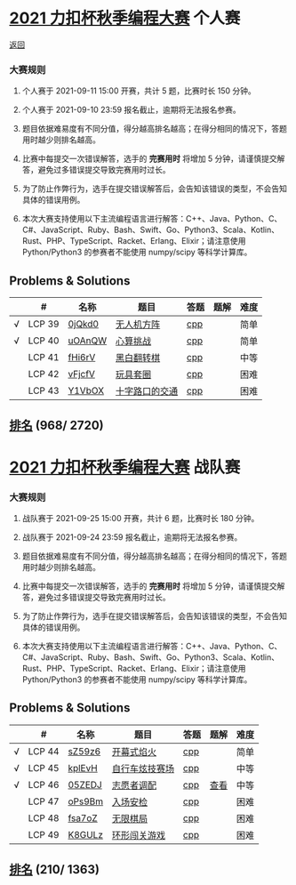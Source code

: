 

# [2021 力扣杯秋季编程大赛](https://leetcode-cn.com/contest/season/2021-fall/) 个人赛

[返回](../../README.md)

### 大赛规则

1. 个人赛于 2021-09-11 15:00 开赛，共计 5 题，比赛时长 150 分钟。

2. 个人赛于 2021-09-10 23:59 报名截止，逾期将无法报名参赛。

3. 题目依据难易度有不同分值，得分越高排名越高；在得分相同的情况下，答题用时越少则排名越高。

4. 比赛中每提交一次错误解答，选手的 **完赛用时** 将增加 5 分钟，请谨慎提交解答，避免过多错误提交导致完赛用时过长。

5. 为了防止作弊行为，选手在提交错误解答后，会告知该错误的类型，不会告知具体的错误用例。

6. 本次大赛支持使用以下主流编程语言进行解答：C++、Java、Python、C、C#、JavaScript、Ruby、Bash、Swift、Go、Python3、Scala、Kotlin、Rust、PHP、TypeScript、Racket、Erlang、Elixir；请注意使用 Python/Python3 的参赛者不能使用 numpy/scipy 等科学计算库。          

## Problems & Solutions
|     | #   | 名称                 | 题目                  | 答题          | 题解 | 难度 |
| --- | --- | -------------------- | --------------------- | ------------- | ---- | ---- |
| √ | LCP 39 | [0jQkd0](../../problems/0jQkd0) | [无人机方阵](../../problems/0jQkd0/README.md) | [cpp](../../problems/0jQkd0/SOLUTION.cpp) |   | 简单 |
| √ | LCP 40 | [uOAnQW](../../problems/uOAnQW) | [心算挑战](../../problems/uOAnQW/README.md) | [cpp](../../problems/uOAnQW/SOLUTION.cpp) |   | 简单 |
|  | LCP 41 | [fHi6rV](../../problems/fHi6rV) | [黑白翻转棋](../../problems/fHi6rV/README.md) | [cpp](../../problems/fHi6rV/SOLUTION.cpp) |   | 中等 |
|   | LCP 42 | [vFjcfV](../../problems/vFjcfV) | [玩具套圈](../../problems/vFjcfV/README.md) | [cpp](../../problems/vFjcfV/SOLUTION.cpp) |   | 困难 |
|   | LCP 43 | [Y1VbOX](../../problems/Y1VbOX) | [十字路口的交通](../../problems/Y1VbOX/README.md) | [cpp](../../problems/Y1VbOX/SOLUTION.cpp) |   | 困难 |

## [排名](https://leetcode-cn.com/contest/season/2021-fall/ranking/solo/) (968/ 2720)


# [2021 力扣杯秋季编程大赛](https://leetcode-cn.com/contest/season/2021-fall/) 战队赛

### 大赛规则

1. 战队赛于 2021-09-25 15:00 开赛，共计 6 题，比赛时长 180 分钟。

2. 战队赛于 2021-09-24 23:59 报名截止，逾期将无法报名参赛。

3. 题目依据难易度有不同分值，得分越高排名越高；在得分相同的情况下，答题用时越少则排名越高。

4. 比赛中每提交一次错误解答，选手的 **完赛用时** 将增加 5 分钟，请谨慎提交解答，避免过多错误提交导致完赛用时过长。

5. 为了防止作弊行为，选手在提交错误解答后，会告知该错误的类型，不会告知具体的错误用例。

6. 本次大赛支持使用以下主流编程语言进行解答：C++、Java、Python、C、C#、JavaScript、Ruby、Bash、Swift、Go、Python3、Scala、Kotlin、Rust、PHP、TypeScript、Racket、Erlang、Elixir；请注意使用 Python/Python3 的参赛者不能使用 numpy/scipy 等科学计算库。    

## Problems & Solutions
|     | #   | 名称                 | 题目                  | 答题          | 题解 | 难度 |
| --- | --- | -------------------- | --------------------- | ------------- | ---- | ---- |
| √ | LCP 44 | [sZ59z6](../../problems/sZ59z6) | [开幕式焰火](../../problems/sZ59z6/README.md) | [cpp](../../problems/sZ59z6/SOLUTION.cpp) |   | 简单 | 
| √ | LCP 45 | [kplEvH](../../problems/kplEvH) | [自行车炫技赛场](../../problems/kplEvH/README.md) | [cpp](../../problems/kplEvH/SOLUTION.cpp) |   | 中等 | 
| √ | LCP 46 | [05ZEDJ](../../problems/05ZEDJ) | [志愿者调配](../../problems/05ZEDJ/README.md) | [cpp](../../problems/05ZEDJ/SOLUTION.cpp) | [查看](https://leetcode-cn.com/problems/05ZEDJ/solution/05zedj-by-ikaruga-hid6/) | 中等 | 
|   | LCP 47 | [oPs9Bm](../../problems/oPs9Bm) | [入场安检](../../problems/oPs9Bm/README.md) | [cpp](../../problems/oPs9Bm/SOLUTION.cpp) |   | 困难 | 
|   | LCP 48 | [fsa7oZ](../../problems/fsa7oZ) | [无限棋局](../../problems/fsa7oZ/README.md) | [cpp](../../problems/fsa7oZ/SOLUTION.cpp) |   | 困难 | 
|   | LCP 49 | [K8GULz](../../problems/K8GULz) | [环形闯关游戏](../../problems/K8GULz/README.md) | [cpp](../../problems/K8GULz/SOLUTION.cpp) |   | 困难 | 

## [排名](https://leetcode-cn.com/contest/season/2021-fall/ranking/team/) (210/ 1363)
